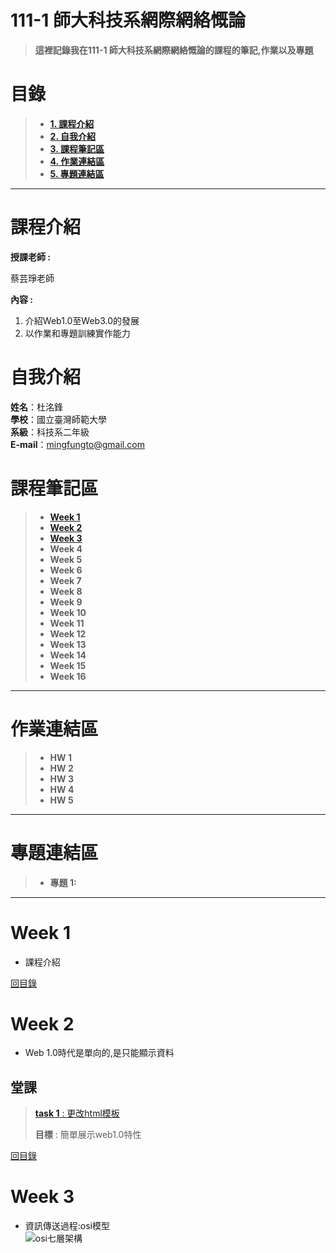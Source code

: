 # 111-1 師大科技系網際網絡慨論
>**這裡記錄我在111-1 師大科技系網際網絡慨論的課程的筆記,作業以及專題**


# 目錄  
>+ [**1. 課程介紹** ](https://github.com/SAStommy/Web#課程介紹)
>+ [**2. 自我介紹**](https://github.com/SAStommy/Web#自我介紹)
>+ [**3. 課程筆記區**](https://github.com/SAStommy/Web#課程筆記區)
>+ [**4. 作業連結區**](https://github.com/SAStommy/Web#作業連結區)
>+ [**5. 專題連結區**](https://github.com/SAStommy/Web#專題連結區)
---

# 課程介紹
**授課老師 :**

蔡芸琤老師
  
**內容 :** 
1. 介紹Web1.0至Web3.0的發展
2. 以作業和專題訓練實作能力

# 自我介紹
**姓名**：杜洺鋒\
**學校**：國立臺灣師範大學\
**系級**：科技系二年級\
**E-mail**：mingfungto@gmail.com

# 課程筆記區
>+ [**Week 1**](https://github.com/SAStommy/Web#Week-1)
>+ [**Week 2**](https://github.com/SAStommy/Web#Week-2)
>+ [**Week 3**](https://github.com/SAStommy/Web#Week-3)
>+ **Week 4**
>+ **Week 5**
>+ **Week 6**
>+ **Week 7**
>+ **Week 8**
>+ **Week 9**
>+ **Week 10**
>+ **Week 11**
>+ **Week 12**
>+ **Week 13**
>+ **Week 14**
>+ **Week 15**
>+ **Week 16**
---

# 作業連結區
>+ **HW 1**
>+ **HW 2**
>+ **HW 3**
>+ **HW 4**
>+ **HW 5**
---

# 專題連結區
>+ **專題 1:**
---

# Week 1
+ 課程介紹

[回目錄](https://github.com/SAStommy/Web#目錄)

# Week 2
+ Web 1.0時代是單向的,是只能顯示資料

## 堂課
> [**task 1** : 更改html模板](https://sastommy.github.io/Web/mypage/)
>
> **目標** : 簡單展示web1.0特性

[回目錄](https://github.com/SAStommy/Web#目錄)

# Week 3
+ 資訊傳送過程:osi模型\
![osi七層架構](./web/osi.png)


 

 
